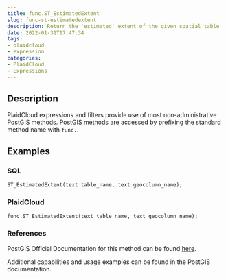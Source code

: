 ```yaml
---
title: func.ST_EstimatedExtent
slug: func-st-estimatedextent
description: Return the 'estimated' extent of the given spatial table
date: 2022-01-31T17:47:34
tags:
- plaidcloud
- expression
categories:
- PlaidCloud
- Expressions
---
```



## Description


PlaidCloud expressions and filters provide use of most non-administrative PostGIS methods. PostGIS methods are accessed by prefixing the standard method name with `func.`.



## Examples


### SQL



```
ST_EstimatedExtent(text table_name, text geocolumn_name);
```


### PlaidCloud



```
func.ST_EstimatedExtent(text table_name, text geocolumn_name);
```


### References


PostGIS Official Documentation for this method can be found [here](https://postgis.net/docs/manual-3.1/ST_EstimatedExtent.html).



Additional capabilities and usage examples can be found in the PostGIS documentation.

